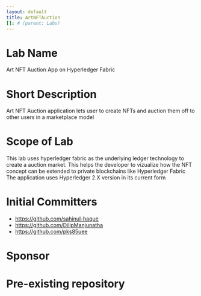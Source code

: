 ```yaml
---
layout: default
title: ArtNFTAuction
[]: # (parent: Labs)
---
```

# Lab Name
Art NFT Auction App on Hyperledger Fabric

# Short Description
Art NFT Auction application lets user to create NFTs and auction them off to other users in a marketplace model

# Scope of Lab
This lab uses hyperledger fabric as the underlying ledger technology to create a auction market. This helps the developer to vizualize how the NFT concept can be extended to private blockchains like Hyperledger Fabric
The application uses Hyperledger 2.X version in its current form

# Initial Committers
- https://github.com/sahinul-haque
- https://github.com/DilipManjunatha
- https://github.com/pks85uee

# Sponsor


# Pre-existing repository

